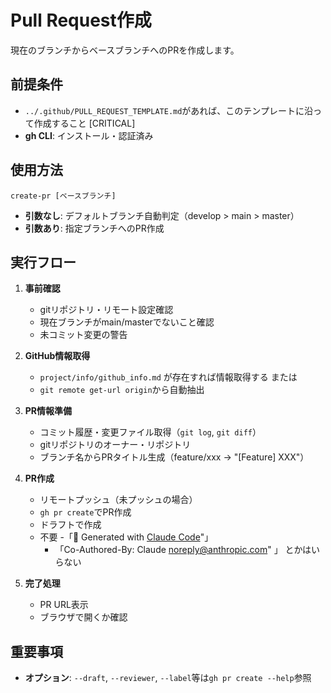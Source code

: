# Pull Request作成

現在のブランチからベースブランチへのPRを作成します。

## 前提条件

- `../.github/PULL_REQUEST_TEMPLATE.md`があれば、このテンプレートに沿って作成すること [CRITICAL]
- **gh CLI**: インストール・認証済み

## 使用方法

```
create-pr [ベースブランチ]
```

- **引数なし**: デフォルトブランチ自動判定（develop > main > master）
- **引数あり**: 指定ブランチへのPR作成

## 実行フロー

1. **事前確認**
   - gitリポジトリ・リモート設定確認
   - 現在ブランチがmain/masterでないこと確認
   - 未コミット変更の警告

2. **GitHub情報取得**
   - `project/info/github_info.md` が存在すれば情報取得する
   または
   - `git remote get-url origin`から自動抽出

3. **PR情報準備**
   - コミット履歴・変更ファイル取得（`git log`, `git diff`）
   - gitリポジトリのオーナー・リポジトリ
   - ブランチ名からPRタイトル生成（feature/xxx → "[Feature] XXX"）

4. **PR作成**
   - リモートプッシュ（未プッシュの場合）
   - `gh pr create`でPR作成
   - ドラフトで作成
   - 不要
      -「🤖 Generated with [Claude Code](https://claude.com/claude-code)"」
      - 「Co-Authored-By: Claude <noreply@anthropic.com>"  」
      とかはいらない

5. **完了処理**
   - PR URL表示
   - ブラウザで開くか確認

## 重要事項

- **オプション**: `--draft`, `--reviewer`, `--label`等は`gh pr create --help`参照



